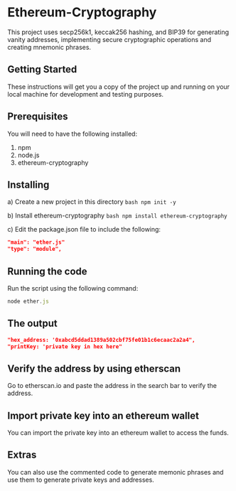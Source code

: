 # Ethereum-Cryptography
This project uses secp256k1, keccak256 hashing, and BIP39 for generating vanity addresses, implementing secure cryptographic operations and creating mnemonic phrases.

## Getting Started
These instructions will get you a copy of the project up and running on your local machine for development and testing purposes.

## Prerequisites
You will need to have the following installed:
1. npm 
2. node.js
3. ethereum-cryptography

## Installing
a) Create a new project in this directory 
```bash npm init -y```

b) Install ethereum-cryptography
```bash npm install ethereum-cryptography```

c) Edit the package.json file to include the following:
```json
"main": "ether.js"
"type": "module",
```

## Running the code
Run the script using the following command:
```javascript
node ether.js
```

## The output
```json
"hex_address: '0xabcd5ddad1389a502cbf75fe01b1c6ecaac2a2a4", 
"printKey: 'private key in hex here"
```

## Verify the address by using etherscan
Go to etherscan.io and paste the address in the search bar to verify the address.

## Import private key into an ethereum wallet
You can import the private key into an ethereum wallet to access the funds.

## Extras
You can also use the commented code to generate memonic phrases and use them to generate private keys and addresses.


